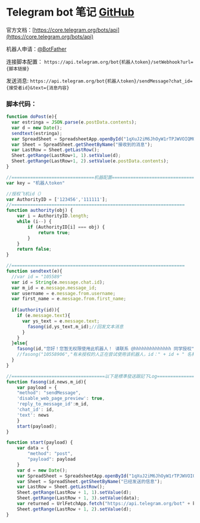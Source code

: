 # Telegram bot 笔记  [GitHub](https://github.com/liangziai77/liangziai77.github.io/blob/master/dosc/markdown/telegram.md)

官方文档：[https://core.telegram.org/bots/api](https://core.telegram.org/bots/api)

机器人申请：[@BotFather](tg://@BotFather)

连接脚本配置：
`https://api.telegram.org/bot{机器人token}/setWebhook?url={脚本链接}`


发送消息:
`https://api.telegram.org/bot{机器人token}/sendMessage?chat_id={接受者id}&text={消息内容}`


### 脚本代码：
```javascript
function doPost(e){
  var estringa = JSON.parse(e.postData.contents);
  var d = new Date();
  sendtext(estringa);
  var SpreadSheet = SpreadsheetApp.openById("1qXuJ2iM6JhOyW1rTPJWVOIQMQS5KvjOX2t_46RvsfC9");
  var Sheet = SpreadSheet.getSheetByName("接收到的消息");
  var LastRow = Sheet.getLastRow();
  Sheet.getRange(LastRow+1, 1).setValue(d);  
  Sheet.getRange(LastRow+1, 2).setValue(e.postData.contents);
}

//===============================机器配置==================================
var key = "机器人token"

//授权飞机id（）
var AuthorityID = ['123456','111111'];
//=================================================================
function authority(obj) {
    var i = AuthorityID.length;
    while (i--) {
        if (AuthorityID[i] === obj) {
            return true;
        }
    }
    return false;
}

//=================================================================
function sendtext(e){
  //var id = "105589"
  var id = String(e.message.chat.id);
  var m_id = e.message.message_id;
  var username = e.message.from.username;
  var first_name = e.message.from.first_name;
    
  if(authority(id)){
    if (e.message.text){
      var ys_text = e.message.text;
        fasong(id,ys_text,m_id);//回发文本消息
      } 
    }
  }else{
    fasong(id,"您好！您暂无权限使用此机器人！ 请联系 @hhhhhhhhhhhhhh 同学授权");
    //fasong("10558906","有未授权的人正在尝试使用该机器人，id：" + id + " 名称：" + first_name + " @" + username)
  }
}

//===================================以下是標準發送跟記下Log==================================================
function fasong(id,news,m_id){
    var payload = {
    "method": "sendMessage",
    'disable_web_page_preview': true,
    'reply_to_message_id':m_id,
    'chat_id': id,
    'text': news
    }
    start(payload);
}

function start(payload) {
    var data = {
        "method": "post",
        "payload": payload
    }
    var d = new Date();
    var SpreadSheet = SpreadsheetApp.openById("1qXuJ2iM6JhOyW1rTPJWVOIQMQS5KvjOX2t_46RvsfC9");
    var Sheet = SpreadSheet.getSheetByName("已经发送的信息");
    var LastRow = Sheet.getLastRow();
    Sheet.getRange(LastRow + 1, 1).setValue(d);
    Sheet.getRange(LastRow + 1, 3).setValue(data);
    var returned = UrlFetchApp.fetch("https://api.telegram.org/bot" + key + "/", data);
    Sheet.getRange(LastRow + 1, 2).setValue(d);
}

```